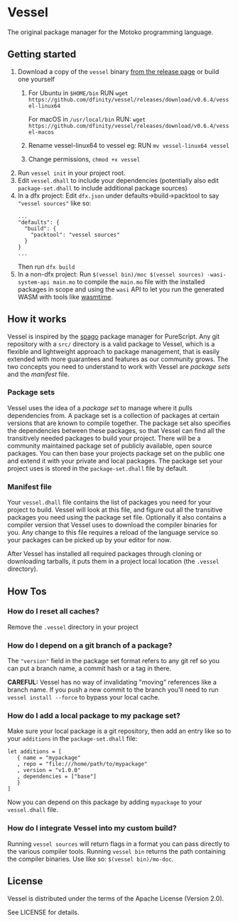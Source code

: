 # Vessel

The original package manager for the Motoko programming language.

## Getting started

1. Download a copy of the `vessel` binary [from the release page](https://github.com/dfinity/vessel/releases) or build one yourself
   1. For Ubuntu in `$HOME/bin` RUN `wget https://github.com/dfinity/vessel/releases/download/v0.6.4/vessel-linux64` 

      For macOS in `/usr/local/bin` RUN: `wget https://github.com/dfinity/vessel/releases/download/v0.6.4/vessel-macos` 
   2. Rename vessel-linux64 to vessel eg: RUN `mv vessel-linux64 vessel`
   3. Change permissions, `chmod +x vessel`
2. Run `vessel init` in your project root.
3. Edit `vessel.dhall` to include your dependencies (potentially also edit
   `package-set.dhall` to include additional package sources)
4. In a dfx project: Edit `dfx.json` under defaults->build->packtool to say `"vessel sources"` like so:
   ```
   ...
   "defaults": {
     "build": {
       "packtool": "vessel sources"
     }
   }
   ...
   ```
   Then run `dfx build`
4. In a non-dfx project: Run `$(vessel bin)/moc $(vessel sources)
   -wasi-system-api main.mo` to compile the `main.mo` file with the installed
   packages in scope and using the `wasi` API to let you run the generated WASM
   with tools like [wasmtime](https://wasmtime.dev).

## How it works

Vessel is inspired by the [spago](https://github.com/purescript/spago) package
manager for PureScript. Any git repository with a `src/` directory is a valid
package to Vessel, which is a flexible and lightweight approach to package
management, that is easily extended with more guarantees and features as our
community grows. The two concepts you need to understand to work with Vessel
are _package sets_ and the _manifest_ file.

### Package sets

Vessel uses the idea of a _package set_ to manage where it pulls dependencies
from. A package set is a collection of packages at certain versions that are
known to compile together. The package set also specifies the dependencies
between these packages, so that Vessel can find all the transitively needed
packages to build your project. There will be a community maintained package set of
publicly available, open source packages. You can then base your projects
package set on the public one and extend it with your private and local
packages. The package set your project uses is stored in the `package-set.dhall`
file by default.

### Manifest file

Your `vessel.dhall` file contains the list of packages you need for your project
to build. Vessel will look at this file, and figure out all the transitive
packages you need using the package set file. Optionally it also contains a
compiler version that Vessel uses to download the compiler binaries for you.
Any change to this file requires a reload of the language service so your
packages can be picked up by your editor for now.

After Vessel has installed all required packages through cloning or
downloading tarballs, it puts them in a project local location (the `.vessel`
directory).

## How Tos

### How do I reset all caches?

Remove the `.vessel` directory in your project

### How do I depend on a git branch of a package?

The `"version"` field in the package set format refers to any git ref so you can
put a branch name, a commit hash or a tag in there.

**CAREFUL:** Vessel has no way of invalidating "moving" references like a
branch name. If you push a new commit to the branch you'll need to run `vessel install --force` to bypass your local cache.

### How do I add a local package to my package set?

Make sure your local package is a git repository, then add an entry like so to
your `additions` in the `package-set.dhall` file:

```dhall
let additions = [
   { name = "mypackage"
   , repo = "file:///home/path/to/mypackage"
   , version = "v1.0.0"
   , dependencies = ["base"]
   }
]
```

Now you can depend on this package by adding `mypackage` to your `vessel.dhall` file.

### How do I integrate Vessel into my custom build?

Running `vessel sources` will return flags in a format you can pass directly to
the various compiler tools. Running `vessel bin` returns the path containing the
compiler binaries. Use like so: `$(vessel bin)/mo-doc`.

## License
Vessel is distributed under the terms of the Apache License (Version 2.0).

See LICENSE for details.
